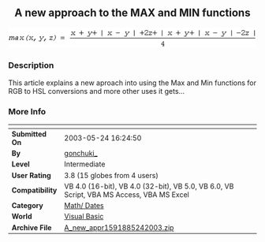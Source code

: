 ﻿<div align="center">

## A new approach to the MAX and MIN functions

<img src="IMAGE002.GIF">
</div>

### Description

This article explains a new aproach into using the Max and Min functions for RGB to HSL conversions and more other uses it gets...
 
### More Info
 


<span>             |<span>
---                |---
**Submitted On**   |2003-05-24 16:24:50
**By**             |[gonchuki\_](https://github.com/Planet-Source-Code/PSCIndex/blob/master/ByAuthor/gonchuki.md)
**Level**          |Intermediate
**User Rating**    |3.8 (15 globes from 4 users)
**Compatibility**  |VB 4\.0 \(16\-bit\), VB 4\.0 \(32\-bit\), VB 5\.0, VB 6\.0, VB Script, VBA MS Access, VBA MS Excel
**Category**       |[Math/ Dates](https://github.com/Planet-Source-Code/PSCIndex/blob/master/ByCategory/math-dates__1-37.md)
**World**          |[Visual Basic](https://github.com/Planet-Source-Code/PSCIndex/blob/master/ByWorld/visual-basic.md)
**Archive File**   |[A\_new\_appr1591885242003\.zip](https://github.com/Planet-Source-Code/gonchuki-a-new-approach-to-the-max-and-min-functions__1-45693/archive/master.zip)








